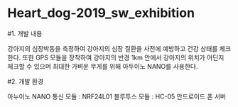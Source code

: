 # Heart_dog-2019_sw_exhibition

#1. 개발 내용

강아지의 심장박동을 측정하여 강아지의 심장 질환을 사전에 예방하고 건강 상태를 체크한다. 또한 GPS 모듈을 장착하여 강아지의 반경 1km 안에서 강아지의 위치가 어딘지 체크할 수 있으며 최대한 가벼운 무게를 위해 아두이노 NANO를 사용한다. 

#2. 개발 환경

아누이노 NANO 
통신 모듈 : NRF24L01
블루투스 모듈 : HC-05 
안드로이드 폰
서버

